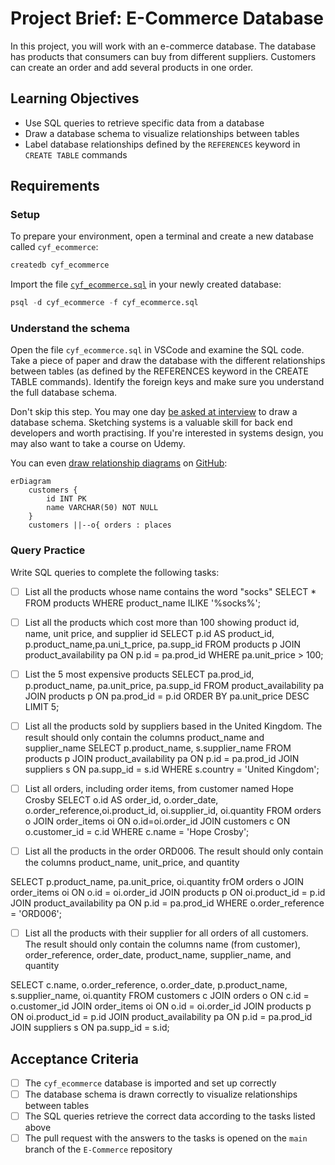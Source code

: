 # Project Brief: E-Commerce Database

In this project, you will work with an e-commerce database. The database has products that consumers can buy from different suppliers. Customers can create an order and add several products in one order.

## Learning Objectives

- Use SQL queries to retrieve specific data from a database
- Draw a database schema to visualize relationships between tables
- Label database relationships defined by the `REFERENCES` keyword in `CREATE TABLE` commands

## Requirements

### Setup

To prepare your environment, open a terminal and create a new database called `cyf_ecommerce`:

```sql
createdb cyf_ecommerce
```

Import the file [`cyf_ecommerce.sql`](./cyf_ecommerce.sql) in your newly created database:

```sql
psql -d cyf_ecommerce -f cyf_ecommerce.sql
```

### Understand the schema

Open the file `cyf_ecommerce.sql` in VSCode and examine the SQL code. Take a piece of paper and draw the database with the different relationships between tables (as defined by the REFERENCES keyword in the CREATE TABLE commands). Identify the foreign keys and make sure you understand the full database schema.

Don't skip this step. You may one day [be asked at interview](https://monzo.com/blog/2022/03/23/demystifying-the-backend-engineering-interview-process) to draw a database schema. Sketching systems is a valuable skill for back end developers and worth practising. If you're interested in systems design, you may also want to take a course on Udemy.

You can even [draw relationship diagrams](https://mermaid.js.org/syntax/entityRelationshipDiagram.html) on [GitHub](https://docs.github.com/en/get-started/writing-on-github/working-with-advanced-formatting/creating-diagrams):

```mermaid
erDiagram
    customers {
        id INT PK
        name VARCHAR(50) NOT NULL
    }
    customers ||--o{ orders : places
```

### Query Practice

Write SQL queries to complete the following tasks:

- [ ] List all the products whose name contains the word "socks"
SELECT * FROM products WHERE product_name ILIKE '%socks%';

- [ ] List all the products which cost more than 100 showing product id, name, unit price, and supplier id
SELECT p.id AS product_id, p.product_name,pa.uni_t_price, pa.supp_id FROM products p JOIN product_availability pa ON p.id = pa.prod_id WHERE pa.unit_price > 100;

- [ ] List the 5 most expensive products
SELECT pa.prod_id, p.product_name, pa.unit_price, pa.supp_id FROM product_availability pa JOIN products p ON pa.prod_id = p.id ORDER BY pa.unit_price DESC LIMIT 5;


- [ ] List all the products sold by suppliers based in the United Kingdom. The result should only contain the columns product_name and supplier_name
SELECT p.product_name, s.supplier_name FROM products p JOIN product_availability pa ON p.id = pa.prod_id JOIN suppliers s ON pa.supp_id = s.id WHERE s.country = 'United Kingdom';

- [ ] List all orders, including order items, from customer named Hope Crosby
SELECT o.id AS order_id, o.order_date, o.order_reference,oi.product_id, oi.supplier_id, oi.quantity FROM orders o JOIN order_items oi ON o.id=oi.order_id JOIN customers c ON o.customer_id = c.id WHERE c.name = 'Hope Crosby';

- [ ] List all the products in the order ORD006. The result should only contain the columns product_name, unit_price, and quantity

SELECT p.product_name, pa.unit_price, oi.quantity frOM orders o JOIN order_items oi ON o.id = oi.order_id JOIN products p ON oi.product_id = p.id JOIN product_availability pa ON p.id = pa.prod_id WHERE o.order_reference = 'ORD006';

- [ ] List all the products with their supplier for all orders of all customers. The result should only contain the columns name (from customer), order_reference, order_date, product_name, supplier_name, and quantity

SELECT c.name, o.order_reference, o.order_date, p.product_name, s.supplier_name, oi.quantity FROM customers c JOIN orders o ON c.id = o.customer_id JOIN order_items oi ON o.id = oi.order_id JOIN products p ON oi.product_id = p.id JOIN product_availability pa ON p.id = pa.prod_id JOIN suppliers s ON pa.supp_id = s.id;
## Acceptance Criteria

- [ ] The `cyf_ecommerce` database is imported and set up correctly
- [ ] The database schema is drawn correctly to visualize relationships between tables
- [ ] The SQL queries retrieve the correct data according to the tasks listed above
- [ ] The pull request with the answers to the tasks is opened on the `main` branch of the `E-Commerce` repository
